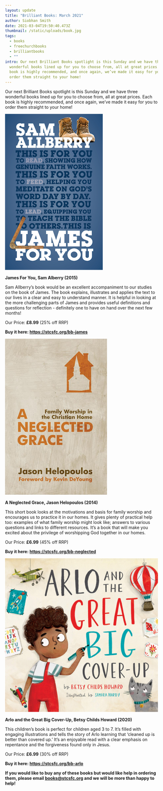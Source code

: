 ```yaml
---
layout: update
title: "Brilliant Books: March 2021"
author: Siobhan Smith
date: 2021-03-04T19:50:40.473Z
thumbnail: /static/uploads/book.jpg
tags:
  - books
  - freechurchbooks
  - brilliantbooks
  - ""
intro: Our next Brilliant Books spotlight is this Sunday and we have three
  wonderful books lined up for you to choose from, all at great prices. Each
  book is highly recommended, and once again, we’ve made it easy for you to
  order them straight to your home!
---
```

Our next Brilliant Books spotlight is this Sunday and we have three wonderful books lined up for you to choose from, all at great prices. Each book is highly recommended, and once again, we’ve made it easy for you to order them straight to your home!

![](/static/uploads/james-for-you.png)

**James For You, Sam Alberry (2015)** 

Sam Allberry’s book would be an excellent accompaniment to our studies on the book of James. The book explains, illustrates and applies the text to our lives in a clear and easy to understand manner. It is helpful in looking at the more challenging parts of James and provides useful definitions and questions for reflection - definitely one to have on hand over the next few months! 

Our Price: **£8.99** (25% off RRP) 

**Buy it here: <https://stcsfc.org/bb-james>**

![](/static/uploads/a-neglected-grace.png)

**A Neglected Grace, Jason Helopoulos (2014)** 

This short book looks at the motivations and basis for family worship and encourages us to practice it in our homes. It gives plenty of practical help too: examples of what family worship might look like; answers to various questions and links to different resources. It’s a book that will make you excited about the privilege of worshipping God together in our homes. 

Our Price: **£6.99** (45% off RRP)

**Buy it here: <https://stcsfc.org/bb-neglected>**

![](/static/uploads/arol.png)

**Arlo and the Great Big Cover-Up, Betsy Childs Howard (2020)**

This children’s book is perfect for children aged 3 to 7. It’s filled with engaging illustrations and tells the story of Arlo learning that ‘cleaned up is better than covered up.’ It’s an enjoyable read with a clear emphasis on repentance and the forgiveness found only in Jesus.

Our Price: **£6.99** (30% off RRP)

**Buy it here: <https://stcsfc.org/bb-arlo>**



**If you would like to buy any of these books but would like help in ordering them, please email [books@stcsfc.org](mailto:books@stcsfc.org) and we will be more than happy to help!**